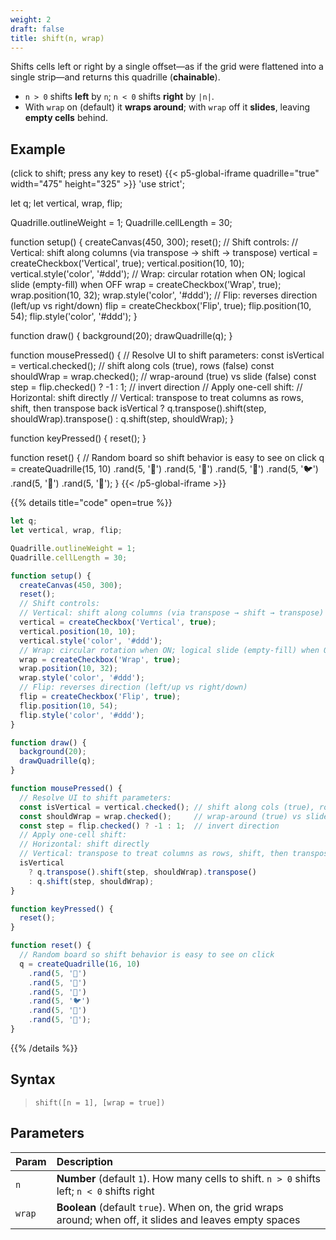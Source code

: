 ```yaml
---
weight: 2
draft: false
title: shift(n, wrap)
---
```


Shifts cells left or right by a single offset—as if the grid were flattened into a single strip—and returns this quadrille (**chainable**).

* `n > 0` shifts **left** by `n`; `n < 0` shifts **right** by `|n|`.
* With `wrap` on (default) it **wraps around**; with `wrap` off it **slides**, leaving **empty cells** behind.

## Example

(click to shift; press any key to reset)
{{< p5-global-iframe quadrille="true" width="475" height="325" >}}
'use strict';

let q;
let vertical, wrap, flip;

Quadrille.outlineWeight = 1;
Quadrille.cellLength = 30;

function setup() {
  createCanvas(450, 300);
  reset();
  // Shift controls:
  // Vertical: shift along columns (via transpose → shift → transpose)
  vertical = createCheckbox('Vertical', true);
  vertical.position(10, 10);
  vertical.style('color', '#ddd');
  // Wrap: circular rotation when ON; logical slide (empty-fill) when OFF
  wrap = createCheckbox('Wrap', true);
  wrap.position(10, 32);
  wrap.style('color', '#ddd');
  // Flip: reverses direction (left/up vs right/down)
  flip = createCheckbox('Flip', true);
  flip.position(10, 54);
  flip.style('color', '#ddd');
}

function draw() {
  background(20);
  drawQuadrille(q);
}

function mousePressed() {
  // Resolve UI to shift parameters:
  const isVertical = vertical.checked(); // shift along cols (true), rows (false)
  const shouldWrap = wrap.checked();     // wrap-around (true) vs slide (false)
  const step = flip.checked() ? -1 : 1;  // invert direction
  // Apply one-cell shift:
  // Horizontal: shift directly
  // Vertical: transpose to treat columns as rows, shift, then transpose back
  isVertical
    ? q.transpose().shift(step, shouldWrap).transpose()
    : q.shift(step, shouldWrap);
}

function keyPressed() {
  reset();
}

function reset() {
  // Random board so shift behavior is easy to see on click
  q = createQuadrille(15, 10)
    .rand(5, '🐲')
    .rand(5, '🦑')
    .rand(5, '🦜')
    .rand(5, '🐦')
    .rand(5, '🐞')
    .rand(5, '🍄');
}
{{< /p5-global-iframe >}}

{{% details title="code" open=true %}}
```js
let q;
let vertical, wrap, flip;

Quadrille.outlineWeight = 1;
Quadrille.cellLength = 30;

function setup() {
  createCanvas(450, 300);
  reset();
  // Shift controls:
  // Vertical: shift along columns (via transpose → shift → transpose)
  vertical = createCheckbox('Vertical', true);
  vertical.position(10, 10);
  vertical.style('color', '#ddd');
  // Wrap: circular rotation when ON; logical slide (empty-fill) when OFF
  wrap = createCheckbox('Wrap', true);
  wrap.position(10, 32);
  wrap.style('color', '#ddd');
  // Flip: reverses direction (left/up vs right/down)
  flip = createCheckbox('Flip', true);
  flip.position(10, 54);
  flip.style('color', '#ddd');
}

function draw() {
  background(20);
  drawQuadrille(q);
}

function mousePressed() {
  // Resolve UI to shift parameters:
  const isVertical = vertical.checked(); // shift along cols (true), rows (false)
  const shouldWrap = wrap.checked();     // wrap-around (true) vs slide (false)
  const step = flip.checked() ? -1 : 1;  // invert direction
  // Apply one-cell shift:
  // Horizontal: shift directly
  // Vertical: transpose to treat columns as rows, shift, then transpose back
  isVertical
    ? q.transpose().shift(step, shouldWrap).transpose()
    : q.shift(step, shouldWrap);
}

function keyPressed() {
  reset();
}

function reset() {
  // Random board so shift behavior is easy to see on click
  q = createQuadrille(16, 10)
    .rand(5, '🐲')
    .rand(5, '🦑')
    .rand(5, '🦜')
    .rand(5, '🐦')
    .rand(5, '🐞')
    .rand(5, '🍄');
}
```
{{% /details %}}

## Syntax

> `shift([n = 1], [wrap = true])`

## Parameters

| Param  | Description                                                                                                                                   |
| :----- | :-------------------------------------------------------------------------------------------------------------------------------------------- |
| `n`    | **Number** (default `1`). How many cells to shift. `n > 0` shifts left; `n < 0` shifts right |
| `wrap` | **Boolean** (default `true`). When on, the grid wraps around; when off, it slides and leaves empty spaces                                    |